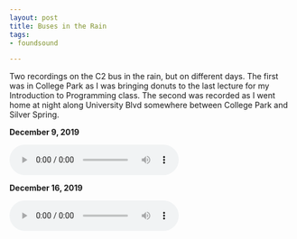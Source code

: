 ```yaml
---
layout: post
title: Buses in the Rain
tags:
- foundsound

---
```


Two recordings on the C2 bus in the rain, but on different days. The first was
in College Park as I was bringing donuts to the last lecture for my Introduction
to Programming class. The second was recorded as I went home at night along
University Blvd somewhere between College Park and Silver Spring.

**December 9, 2019**

<audio controls src="/audio/bus1.mp3"></audio>

**December 16, 2019**

<audio controls src="/audio/bus2.mp3"></audio>



